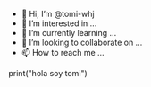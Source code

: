 - 👋 Hi, I’m @tomi-whj
- 👀 I’m interested in ...
- 🌱 I’m currently learning ...
- 💞️ I’m looking to collaborate on ...
- 📫 How to reach me ...

print("hola soy tomi")

